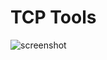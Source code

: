 # TCP Tools
![screenshot](https://raw.githubusercontent.com/wiki/JpHoooo/Unity-Package-TCP/printshot.jpg)
